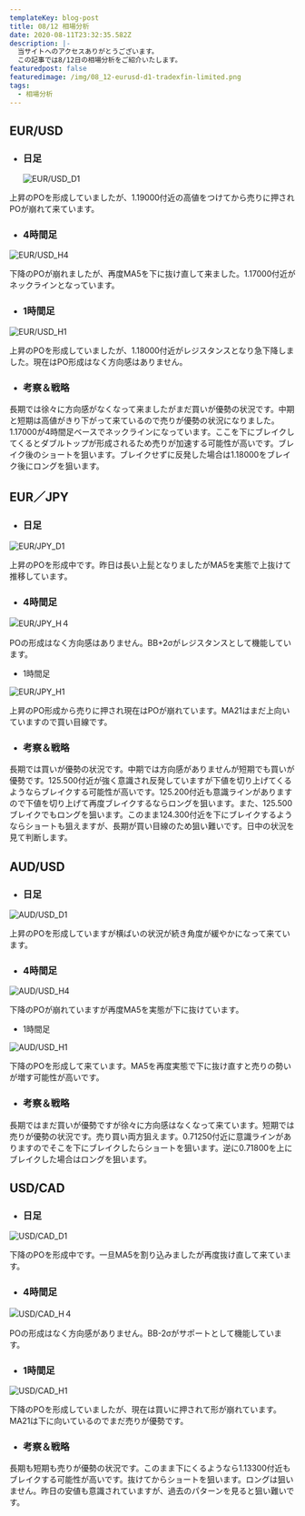 ```yaml
---
templateKey: blog-post
title: 08/12 相場分析
date: 2020-08-11T23:32:35.582Z
description: |-
  当サイトへのアクセスありがとうございます。
  この記事では8/12日の相場分析をご紹介いたします。
featuredpost: false
featuredimage: /img/08_12-eurusd-d1-tradexfin-limited.png
tags:
  - 相場分析
---
```

## EUR/USD

* ### 日足

  ![EUR/USD_D1](/img/08_12-eurusd-d1-tradexfin-limited.png)

上昇のPOを形成していましたが、1.19000付近の高値をつけてから売りに押されPOが崩れて来ています。

* ### 4時間足

![EUR/USD_H4](/img/08_12-usdcad-h4-tradexfin-limited.png)

下降のPOが崩れましたが、再度MA5を下に抜け直して来ました。1.17000付近がネックラインとなっています。

* ### 1時間足

![EUR/USD_H1](/img/08_12-eurusd-h1-tradexfin-limited.png)

上昇のPOを形成していましたが、1.18000付近がレジスタンスとなり急下降しました。現在はPO形成はなく方向感はありません。

* ### 考察＆戦略

長期では徐々に方向感がなくなって来ましたがまだ買いが優勢の状況です。中期と短期は高値がきり下がって来ているので売りが優勢の状況になりました。1.17000が4時間足ベースでネックラインになっています。ここを下にブレイクしてくるとダブルトップが形成されるため売りが加速する可能性が高いです。ブレイク後のショートを狙います。ブレイクせずに反発した場合は1.18000をブレイク後にロングを狙います。



## EUR／JPY

* ### 日足

![EUR/JPY_D1](/img/08_12-eurjpy-d1-tradexfin-limited.png)

上昇のPOを形成中です。昨日は長い上髭となりましたがMA5を実態で上抜けて推移しています。

* ### 4時間足

![EUR/JPY_H４](/img/08_12-eurjpy-h4-tradexfin-limited.png)

POの形成はなく方向感はありません。BB+2σがレジスタンスとして機能しています。

* 1時間足

![EUR/JPY_H1](/img/08_12-eurjpy-h1-tradexfin-limited-2.png)

上昇のPO形成から売りに押され現在はPOが崩れています。MA21はまだ上向いていますので買い目線です。

* ### 考察＆戦略

長期では買いが優勢の状況です。中期では方向感がありませんが短期でも買いが優勢です。125.500付近が強く意識され反発していますが下値を切り上げてくるようならブレイクする可能性が高いです。125.200付近も意識ラインがありますので下値を切り上げて再度ブレイクするならロングを狙います。また、125.500ブレイクでもロングを狙います。このまま124.300付近を下にブレイクするようならショートも狙えますが、長期が買い目線のため狙い難いです。日中の状況を見て判断します。

## AUD/USD

* ### 日足

![AUD/USD_D1](/img/08_12-audusd-d1-tradexfin-limited-2.png)

上昇のPOを形成していますが横ばいの状況が続き角度が緩やかになって来ています。

* ### 4時間足

![AUD/USD_H4](/img/08_12-audusd-h4-tradexfin-limited-2.png)

下降のPOが崩れていますが再度MA5を実態が下に抜けています。

* 1時間足

![AUD/USD_H1](/img/08_12-audusd-h1-tradexfin-limited-2.png)

下降のPOを形成して来ています。MA5を再度実態で下に抜け直すと売りの勢いが増す可能性が高いです。

* ### 考察＆戦略

長期ではまだ買いが優勢ですが徐々に方向感はなくなって来ています。短期では売りが優勢の状況です。売り買い両方狙えます。0.71250付近に意識ラインがありますのでそこを下にブレイクしたらショートを狙います。逆に0.71800を上にブレイクした場合はロングを狙います。

## USD/CAD

* ### 日足

![USD/CAD_D1](/img/08_12-usdcad-d1-tradexfin-limited.png)

下降のPOを形成中です。一旦MA5を割り込みましたが再度抜け直して来ています。

* ### 4時間足

![USD/CAD_H４](/img/08_12-usdcad-h4-tradexfin-limited.png)

POの形成はなく方向感がありません。BB-2σがサポートとして機能しています。

* ### 1時間足

![USD/CAD_H1](/img/08_12-usdcad-h1-tradexfin-limited.png)

下降のPOを形成していましたが、現在は買いに押されて形が崩れています。MA21は下に向いているのでまだ売りが優勢です。

* ### 考察＆戦略

長期も短期も売りが優勢の状況です。このまま下にくるようなら1.13300付近もブレイクする可能性が高いです。抜けてからショートを狙います。ロングは狙いません。昨日の安値も意識されていますが、過去のパターンを見ると狙い難いです。